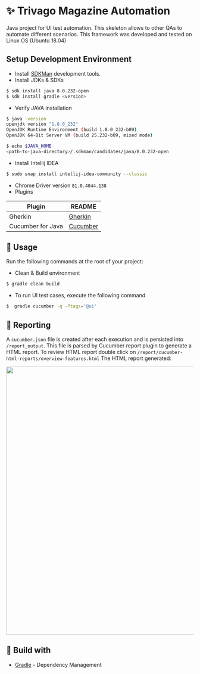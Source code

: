 # ✨ Trivago Magazine Automation 
Java project for UI test automation. This skeleton allows to other QAs to automate different scenarios.
This framework was developed and tested on Linux OS (Ubuntu 18.04)

 

## Setup Development Environment

- Install [SDKMan](https://sdkman.io/install) development tools.
- Install JDKs & SDKs

```bash
$ sdk install java 8.0.232-open
$ sdk install gradle <version>
```
- Verify JAVA installation
```bash
$ java -version
openjdk version "1.8.0_232"
OpenJDK Runtime Environment (build 1.8.0_232-b09)
OpenJDK 64-Bit Server VM (build 25.232-b09, mixed mode)
```

```bash
$ echo $JAVA_HOME
<path-to-java-directory>/.sdkman/candidates/java/8.0.232-open
```

- Install Intellij IDEA
```bash
$ sudo snap install intellij-idea-community --classic
```
- Chrome Driver version ```81.0.4044.138```
- Plugins

| Plugin | README |
| ------ | ------ |
| Gherkin| [Gherkin](https://plugins.jetbrains.com/plugin/9164-gherkin) |
| Cucumber for Java| [Cucumber](https://plugins.jetbrains.com/plugin/7212-cucumber-for-java) |

## 🚀 Usage
Run the following commands at the root of your project:

- Clean & Build environment

```sh
$ gradle clean build
```

- To run UI test cases, execute the following command
```sh
$  gradle cucumber -q -Ptags='@ui'
```

## 📝 Reporting
A `cucumber.json` file is created after each execution and is persisted into `/report_output`. 
This file is parsed by Cucumber report plugin to generate a HTML report. To review HTML report double click on `/report/cucumber-html-reports/overview-features.html` 
The HTML report generated:

<p align="center">
  <img width="720" src="https://user-images.githubusercontent.com/38532498/90182996-ba6b6280-ddaa-11ea-939f-3d9e86a088ba.jpg">
</p>

## 🔨 Build with
- [Gradle](https://gradle.org/) - Dependency Management
